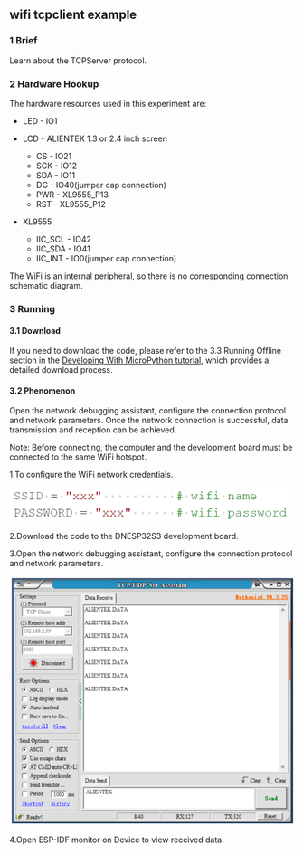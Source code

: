 ## wifi tcpclient example

### 1 Brief

Learn about the TCPServer protocol.

### 2 Hardware Hookup

The hardware resources used in this experiment are:

- LED - IO1

- LCD - ALIENTEK 1.3 or 2.4 inch screen
  - CS - IO21
  - SCK - IO12
  - SDA - IO11
  - DC - IO40(jumper cap connection)
  - PWR - XL9555_P13
  - RST - XL9555_P12


- XL9555
  - IIC_SCL - IO42
  - IIC_SDA - IO41
  - IIC_INT - IO0(jumper cap connection)


The WiFi is an internal peripheral, so there is no corresponding connection schematic diagram.

### 3 Running

#### 3.1 Download

If you need to download the code, please refer to the 3.3 Running Offline section in the [Developing With MicroPython tutorial](../../../../1_docs/Developing_With_MicroPython.md), which provides a detailed download process.

#### 3.2 Phenomenon

Open the network debugging assistant, configure the connection protocol and network parameters. Once the network connection is successful, data transmission and reception can be achieved.

Note: Before connecting, the computer and the development board must be connected to the same WiFi hotspot.

1.To configure the WiFi network credentials.

![](../../../../1_docs/3_figures/examples/wifi_tcpserver/03_tcpserver_mpy.png)

2.Download the code to the DNESP32S3 development board.

3.Open the network debugging assistant, configure the connection protocol and network parameters. 

![](../../../../1_docs/3_figures/examples/wifi_tcpserver/02_tcpserver.png)

4.Open ESP-IDF monitor on Device to view received data.